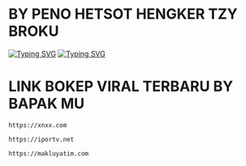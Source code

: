 # BY PENO HETSOT HENGKER TZY BROKU
[![Typing SVG](https://readme-typing-svg.demolab.com?font=Fira+Code&size=25&duration=10000&pause=1500&color=F7C002&center=true&repeat=false&width=450&height=75&lines=+TELEGRAM+%3A+%40HELLOSALVADORESS)](https://git.io/typing-svg)
[![Typing SVG](https://readme-typing-svg.demolab.com?font=Fira+Code&size=25&duration=10000&pause=1500&color=F7C002&center=true&repeat=false&width=450&height=75&lines=TESTIMONI+%3A+%40Brasileiro555+++)](https://git.io/typing-svg)
# LINK BOKEP VIRAL TERBARU BY BAPAK MU
```
https://xnxx.com
```
```
https://iportv.net
```
```
https://makluyatim.com
```
